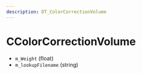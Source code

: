 ```yaml
---
description: DT_ColorCorrectionVolume
---
```


# CColorCorrectionVolume


* `m_Weight` (float)
* `m_lookupFilename` (string)